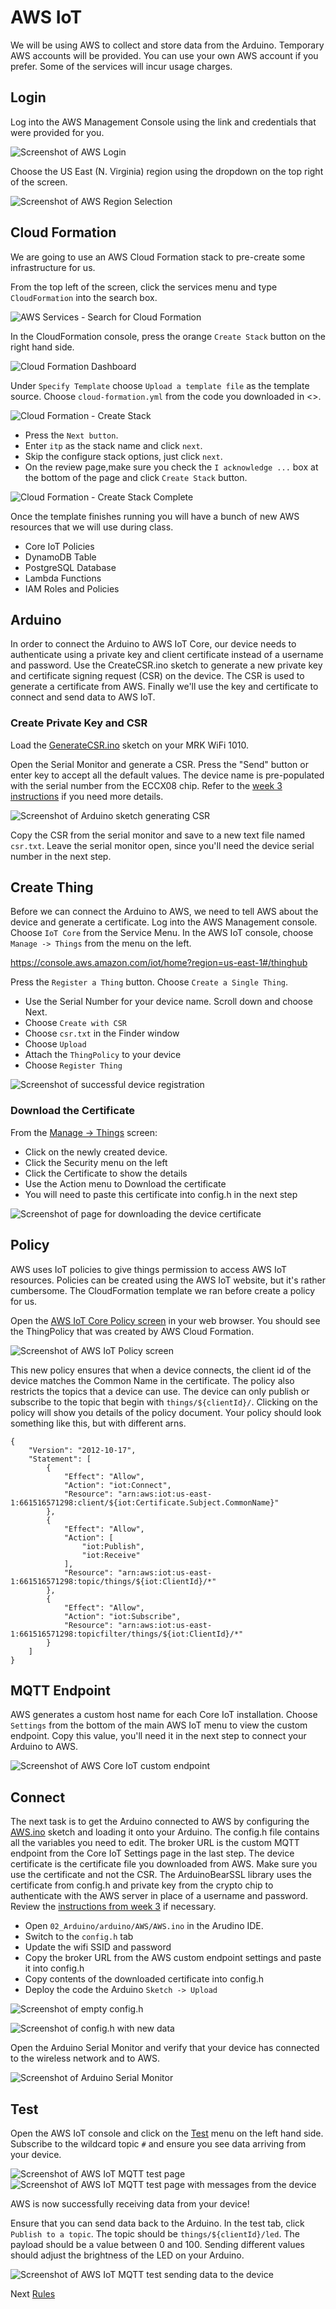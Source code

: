 # AWS IoT

We will be using AWS to collect and store data from the Arduino. Temporary AWS accounts will be provided. You can use your own AWS account if you prefer. Some of the services will incur usage charges.

## Login

Log into the AWS Management Console using the link and credentials that were provided for you.

![Screenshot of AWS Login](img/aws-login.png)

Choose the US East (N. Virginia) region using the dropdown on the top right of the screen.

![Screenshot of AWS Region Selection](img/aws-region.png)

## Cloud Formation

We are going to use an AWS Cloud Formation stack to pre-create some infrastructure for us.

From the top left of the screen, click the services menu and type `CloudFormation` into the search box.

![AWS Services - Search for Cloud Formation](img/aws-services-menu-cloudformation.png)

In the CloudFormation console, press the orange `Create Stack` button on the right hand side. 

![Cloud Formation Dashboard](img/aws-cloudformation.png)

Under `Specify Template` choose `Upload a template file` as the template source. Choose `cloud-formation.yml` from the code you downloaded in <<chapter-setup>>. 

![Cloud Formation - Create Stack](img/aws-cloudformation-create-stack.png)

 * Press the `Next button`.
 * Enter `itp` as the stack name and click `next`.
 * Skip the configure stack options, just click `next`. 
 * On the review page,make sure you check the `I acknowledge ...` box at the bottom of the page and click `Create Stack` button. 

![Cloud Formation - Create Stack Complete](img/aws-cloudformation-stack.png)

Once the template finishes running you will have a bunch of new AWS resources that we will use during class.

 * Core IoT Policies
 * DynamoDB Table
 * PostgreSQL Database
 * Lambda Functions
 * IAM Roles and Policies

## Arduino

In order to connect the Arduino to AWS IoT Core, our device needs to authenticate using a private key and client certificate instead of a username and password. Use the CreateCSR.ino sketch to generate a new private key and certificate signing request (CSR) on the device. The CSR is used to generate a certificate from AWS. Finally we'll use the key and certificate to connect and send data to AWS IoT.

### Create Private Key and CSR

Load the [GenerateCSR.ino](https://github.com/don/ITP-DeviceToDatabase/blob/master/02_Arduino_MQTT/arduino/GenerateCSR/GenerateCSR.ino) sketch on your MRK WiFi 1010.

Open the Serial Monitor and generate a CSR. Press the "Send" button or enter key to accept all the default values. The device name is pre-populated with the serial number from the ECCX08 chip. Refer to the [week 3 instructions](https://github.com/don/ITP-DeviceToDatabase/blob/master/02_Arduino/exercises/exercise7.md) if you need more details.

![Screenshot of Arduino sketch generating CSR](../02_Arduino/exercises/images/generate-csr.png)

Copy the CSR from the serial monitor and save to a new text file named `csr.txt`. Leave the serial monitor open, since you'll need the device serial number in the next step.

## Create Thing

Before we can connect the Arduino to AWS, we need to tell AWS about the device and generate a certificate. Log into the AWS Management console. Choose `IoT Core` from the Service Menu. In the AWS IoT console, choose `Manage -> Things` from the menu on the left.

https://console.aws.amazon.com/iot/home?region=us-east-1#/thinghub

Press the `Register a Thing` button.
Choose `Create a Single Thing`.

 * Use the Serial Number for your device name. Scroll down and choose Next.
 * Choose `Create with CSR`
 * Choose `csr.txt` in the Finder window
 * Choose `Upload`
 * Attach the `ThingPolicy` to your device
 * Choose `Register Thing`

![Screenshot of successful device registration](img/aws-iot-thing-registered.png)

### Download the Certificate

From the [Manage -> Things](https://console.aws.amazon.com/iot/home?region=us-east-1#/thinghub) screen:
 * Click on the newly created device.
 * Click the Security menu on the left
 * Click the Certificate to show the details
 * Use the Action menu to Download the certificate
 * You will need to paste this certificate into config.h in the next step

![Screenshot of page for downloading the device certificate](img/aws-iot-download-certificate.png)

## Policy

AWS uses IoT policies to give things permission to access AWS IoT resources. Policies can be created using the AWS IoT website, but it's rather cumbersome. The CloudFormation template we ran before create a policy for us.

Open the [AWS IoT Core Policy screen](https://console.aws.amazon.com/iot/home?region=us-east-1#/policyhub) in your web browser. You should see the ThingPolicy that was created by AWS Cloud Formation.

![Screenshot of AWS IoT Policy screen](img/cloudformation-thing-policy.png)

This new policy ensures that when a device connects, the client id of the device matches the Common Name in the certificate. The policy also restricts the topics that a device can use. The device can only publish or subscribe to the topic that begin with `things/${clientId}/`. Clicking on the policy will show you details of the policy document. Your policy should look something like this, but with different arns.

    {
        "Version": "2012-10-17",
        "Statement": [
            {
                "Effect": "Allow",
                "Action": "iot:Connect",
                "Resource": "arn:aws:iot:us-east-1:661516571298:client/${iot:Certificate.Subject.CommonName}"
            },
            {
                "Effect": "Allow",
                "Action": [
                    "iot:Publish", 
                    "iot:Receive"
                ],
                "Resource": "arn:aws:iot:us-east-1:661516571298:topic/things/${iot:ClientId}/*"
            },
            {
                "Effect": "Allow",
                "Action": "iot:Subscribe",
                "Resource": "arn:aws:iot:us-east-1:661516571298:topicfilter/things/${iot:ClientId}/*"
            }
        ]
    }

## MQTT Endpoint

AWS generates a custom host name for each Core IoT installation. Choose `Settings` from the bottom of the main AWS IoT menu to view the custom endpoint. Copy this value, you'll need it in the next step to connect your Arduino to AWS.

![Screenshot of AWS Core IoT custom endpoint](img/aws-iot-custom-endpoint.png)

## Connect

The next task is to get the Arduino connected to AWS by configuring the [AWS.ino](../02_Arduino/arduino/AWS/AWS.ino) sketch and loading it onto your Arduino. The config.h file contains all the variables you need to edit. The broker URL is the custom MQTT endpoint from the Core IoT Settings page in the last step. The device certificate is the certificate file you downloaded from AWS. Make sure you use the certificate and not the CSR. The ArduinoBearSSL library uses the certificate from config.h and private key from the crypto chip to authenticate with the AWS server in place of a username and password. Review the [instructions from week 3](/02_Arduino/exercises/exercise8.md#awsino) if necessary.

 * Open `02_Arduino/arduino/AWS/AWS.ino` in the Arudino IDE.
 * Switch to the `config.h` tab
 * Update the wifi SSID and password
 * Copy the broker URL from the AWS custom endpoint settings and paste it into config.h
 * Copy contents of the downloaded certificate into config.h
 * Deploy the code the Arduino `Sketch -> Upload`

![Screenshot of empty config.h](../02_Arduino/exercises/images/aws-config-1.png)

![Screenshot of config.h with new data](../02_Arduino/exercises/images/aws-config-2.png)

Open the Arduino Serial Monitor and verify that your device has connected to the wireless network and to AWS.

![Screenshot of Arduino Serial Monitor](img/environment-sensor-output.png)

## Test

Open the AWS IoT console and click on the [Test](https://console.aws.amazon.com/iot/home?region=us-east-1#/test) menu on the left hand side. Subscribe to the wildcard topic `#` and ensure you see data arriving from your device.

![Screenshot of AWS IoT MQTT test page](img/aws-iot-test-subscribe.png)
![Screenshot of AWS IoT MQTT test page with messages from the device](img/aws-iot-test-data.png)

AWS is now successfully receiving data from your device!

Ensure that you can send data back to the Arduino. In the test tab, click `Publish to a topic`. The topic should be `things/${clientId}/led`. The payload should be a value between 0 and 100. Sending different values should adjust the brightness of the LED on your Arduino.

![Screenshot of AWS IoT MQTT test sending data to the device](img/aws-iot-test-send.png)

Next [Rules](rules.asciidoc) 

